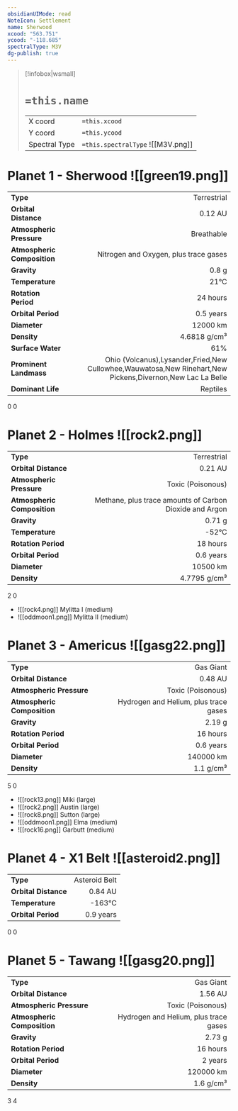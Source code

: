 ```yaml
---
obsidianUIMode: read
NoteIcon: Settlement
name: Sherwood
xcood: "563.751"
ycood: "-118.685"
spectralType: M3V
dg-publish: true
---
```

> [!infobox|wsmall]
> # `=this.name`
> | | |
> | - | - |
> | X coord | `=this.xcood` |
> | Y coord| `=this.ycood` |
> | Spectral Type | `=this.spectralType` ![[M3V.png]] |

# Planet 1 - Sherwood ![[green19.png]]
|                             |                           |
| --------------------------- | -------------------------:|
| **Type**                    |             Terrestrial |
| **Orbital Distance**        |   0.12 AU |
| **Atmospheric Pressure**    |       Breathable |
| **Atmospheric Composition** |      Nitrogen and Oxygen, plus trace gases |
| **Gravity**                 |        0.8 g |
| **Temperature**             |    21°C |
| **Rotation Period**         |  24 hours |
| **Orbital Period** | 0.5 years |
| **Diameter**                |      12000 km | 
| **Density**                 |    4.6818 g/cm³ |
| **Surface Water**           |           61% | 
| **Prominent Landmass**      |         Ohio (Volcanus),Lysander,Fried,New Cullowhee,Wauwatosa,New Rinehart,New Pickens,Divernon,New Lac La Belle | 
| **Dominant Life**           |         Reptiles |



0
0



# Planet 2 - Holmes ![[rock2.png]]
|                             |                           |
| --------------------------- | -------------------------:|
| **Type**                    |             Terrestrial |
| **Orbital Distance**        |   0.21 AU |
| **Atmospheric Pressure**    |       Toxic (Poisonous) |
| **Atmospheric Composition** |      Methane, plus trace amounts of Carbon Dioxide and Argon |
| **Gravity**                 |        0.71 g |
| **Temperature**             |    -52°C |
| **Rotation Period**         |  18 hours |
| **Orbital Period** | 0.6 years |
| **Diameter**                |      10500 km | 
| **Density**                 |    4.7795 g/cm³ |



2
0

- ![[rock4.png]] Mylitta I (medium)
- ![[oddmoon1.png]] Mylitta II (medium)


# Planet 3 - Americus ![[gasg22.png]]
|                             |                           |
| --------------------------- | -------------------------:|
| **Type**                    |             Gas Giant |
| **Orbital Distance**        |   0.48 AU |
| **Atmospheric Pressure**    |       Toxic (Poisonous) |
| **Atmospheric Composition** |      Hydrogen and Helium, plus trace gases |
| **Gravity**                 |        2.19 g |
| **Rotation Period**         |  16 hours |
| **Orbital Period** | 0.6 years |
| **Diameter**                |      140000 km | 
| **Density**                 |    1.1 g/cm³ |



5
0

- ![[rock13.png]] Miki (large)
- ![[rock2.png]] Austin (large)
- ![[rock8.png]] Sutton (large)
- ![[oddmoon1.png]] Elma (medium)
- ![[rock16.png]] Garbutt (medium)


# Planet 4 - X1 Belt ![[asteroid2.png]]
|                             |                           |
| --------------------------- | -------------------------:|
| **Type**                    |             Asteroid Belt |
| **Orbital Distance**        |   0.84 AU |
| **Temperature**             |    -163°C |
| **Orbital Period** | 0.9 years |



0
0



# Planet 5 - Tawang ![[gasg20.png]]
|                             |                           |
| --------------------------- | -------------------------:|
| **Type**                    |             Gas Giant |
| **Orbital Distance**        |   1.56 AU |
| **Atmospheric Pressure**    |       Toxic (Poisonous) |
| **Atmospheric Composition** |      Hydrogen and Helium, plus trace gases |
| **Gravity**                 |        2.73 g |
| **Rotation Period**         |  16 hours |
| **Orbital Period** | 2 years |
| **Diameter**                |      120000 km | 
| **Density**                 |    1.6 g/cm³ |



3
4



